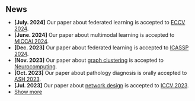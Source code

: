 <h1 id="news"></h1>

<h2 style="margin: 60px 0px 10px;">News</h2>

<ul>
<li><strong>[July. 2024]</strong> Our paper about federated learning is accepted to <a href="https://eccv.ecva.net/">ECCV 2024</a>.</li>
<li><strong>[June. 2024]</strong> Our paper about multimodal learning is accepted to <a href="https://conferences.miccai.org/2024/en/">MICCAI 2024</a>.</li>
<li><strong>[Dec. 2023]</strong> Our paper about federated learning is accepted to <a href="https://2024.ieeeicassp.org//">ICASSP 2024</a>.</li>
<li><strong>[Nov. 2023]</strong> Our paper about <a href="https://ieeexplore.ieee.org/document/10339841/">graph clustering</a> is accepted to <a href="https://www.sciencedirect.com/journal/neurocomputing/">Neurocomputing</a>.</li>
<li><strong>[Oct. 2023]</strong> Our paper about pathology diagnosis is orally accepted to <a href="https://www.hematology.org/Meetings/Annual-Meeting/">ASH 2023</a>.</li>
<li><strong>[Jul. 2023]</strong> Our paper about <a href="https://arxiv.org/pdf/2307.08388.pdf">network design</a> is accepted to <a href="https://iccv2023.thecvf.com/">ICCV 2023</a>.</li>


<li> <a href="javascript:toggle_vis('newsmore')">Show more</a> </li>

<div id="newsmore" style="display:none"> 
  <li><strong>[Nov. 2021]</strong> Our paper about <a href="https://drive.google.com/file/d/1_W6f4m9-mlb9KnGKNHKEuGLWnWxQ9ekg/view">diffusion tensor CMR</a> is accepted to <a href="https://scmr.org/page/PastMeetings">SCMR 2021</a>.</li>
</div>

</ul>

